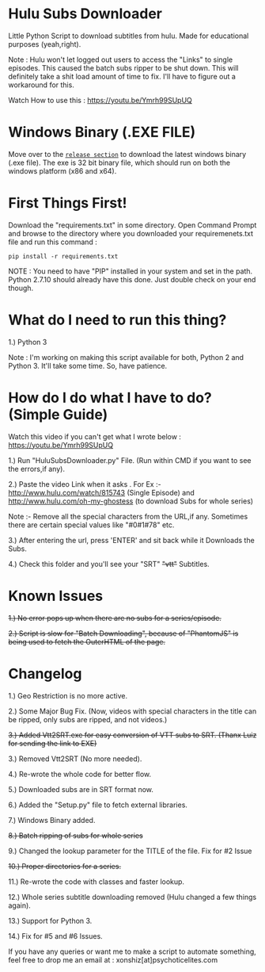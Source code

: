 # Hulu Subs Downloader
Little Python Script to download subtitles from hulu. Made for educational purposes (yeah,right).

Note : Hulu won't let logged out users to access the "Links" to single episodes. This caused the batch subs ripper to be shut down.
This will definitely take a shit load amount of time to fix. I'll have to figure out a workaround for this.

Watch How to use this : https://youtu.be/Ymrh99SUpUQ

# Windows Binary (.EXE FILE)
Move over to the [`release section`](https://github.com/Xonshiz/Hulu-Subs-Downloader/releases) to download the latest windows binary (.exe file). The exe is 32 bit binary file, which should run on both the windows platform (x86 and x64).

# First Things First!

Download the "requirements.txt" in some directory. Open Command Prompt and browse to the directory where you downloaded your requiremenets.txt file and run this command :

`pip install -r requirements.txt`

NOTE : You need to have "PIP" installed in your system and set in the path. Python 2.7.10 should already have this done. Just double check on your end though.


# What do I need to run this thing?

1.) Python 3

Note : I'm working on making this script available for both, Python 2 and Python 3. It'll take some time. So, have patience.

# How do I do what I have to do? (Simple Guide)
Watch this video if you can't get what I wrote below : https://youtu.be/Ymrh99SUpUQ

1.) Run "HuluSubsDownloader.py" File. (Run within CMD if you want to see the errors,if any).

2.) Paste the video Link when it asks . For Ex :- http://www.hulu.com/watch/815743 (Single Episode) and http://www.hulu.com/oh-my-ghostess (to download Subs for whole series)

Note :- Remove all the special characters from the URL,if any. Sometimes there are certain special values like "#0#1#78" etc.

3.) After entering the url, press 'ENTER' and sit back while it Downloads the Subs.

4.) Check this folder and you'll see your "SRT" ~~"vtt"~~ Subtitles.

# Known Issues

~~1.) No error pops up when there are no subs for a series/episode.~~

~~2.) Script is slow for "Batch Downloading", because of "PhantomJS" is being used to fetch the OuterHTML of the page.~~


# Changelog

1.) Geo Restriction is no more active.

2.) Some Major Bug Fix. (Now, videos with special characters in the title can be ripped, only subs are ripped, and not videos.)

~~3.) Added Vtt2SRT.exe for easy conversion of VTT subs to SRT. (Thanx Luiz for sending the link to EXE)~~

3.) Removed Vtt2SRT (No more needed).

4.) Re-wrote the whole code for better flow.

5.) Downloaded subs are in SRT format now.

6.) Added the "Setup.py" file to fetch external libraries.

7.) Windows Binary added.

~~8.) Batch ripping of subs for whole series~~

9.) Changed the lookup parameter for the TITLE of the file. Fix for #2 Issue

~~10.) Proper directories for a series.~~

11.) Re-wrote the code with classes and faster lookup.

12.) Whole series subtitle downloading removed (Hulu changed a few things again).

13.) Support for Python 3.

14.) Fix for #5 and #6 Issues.

If you have any queries or want me to make a script to automate something, feel free to drop me an email at :
xonshiz[at]psychoticelites.com

